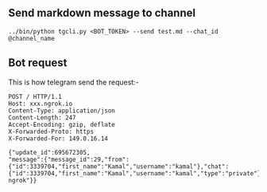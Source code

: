 ## Send markdown message to channel

    ../bin/python tgcli.py <BOT_TOKEN> --send test.md --chat_id @channel_name

## Bot request
This is how telegram send the request:-

    POST / HTTP/1.1
    Host: xxx.ngrok.io
    Content-Type: application/json
    Content-Length: 247
    Accept-Encoding: gzip, deflate
    X-Forwarded-Proto: https
    X-Forwarded-For: 149.0.16.14

    {"update_id":695672305,
    "message":{"message_id":29,"from":{"id":3339704,"first_name":"Kamal","username":"kamal"},"chat":{"id":3339704,"first_name":"Kamal","username":"kamal","type":"private"},"date":1478650973,"text":"test ngrok"}}
